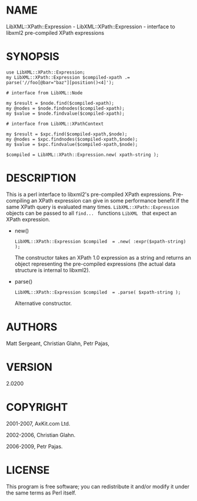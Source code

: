 NAME
====

LibXML::XPath::Expression - LibXML::XPath::Expression - interface to libxml2 pre-compiled XPath expressions

SYNOPSIS
========

    use LibXML::XPath::Expression;
    my LibXML::XPath::Expression $compiled-xpath .= parse('//foo[@bar="baz"][position()<4]');

    # interface from LibXML::Node

    my $result = $node.find($compiled-xpath);
    my @nodes = $node.findnodes($compiled-xpath);
    my $value = $node.findvalue($compiled-xpath);

    # interface from LibXML::XPathContext

    my $result = $xpc.find($compiled-xpath,$node);
    my @nodes = $xpc.findnodes($compiled-xpath,$node);
    my $value = $xpc.findvalue($compiled-xpath,$node);

    $compiled = LibXML::XPath::Expression.new( xpath-string );

DESCRIPTION
===========

This is a perl interface to libxml2's pre-compiled XPath expressions. Pre-compiling an XPath expression can give in some performance benefit if the same XPath query is evaluated many times. `LibXML::XPath::Expression ` objects can be passed to all `find... ` functions `LibXML ` that expect an XPath expression. 

  * new()

        LibXML::XPath::Expression $compiled  = .new( :expr($xpath-string) );

    The constructor takes an XPath 1.0 expression as a string and returns an object representing the pre-compiled expressions (the actual data structure is internal to libxml2). 

  * parse()

        LibXML::XPath::Expression $compiled  = .parse( $xpath-string );

    Alternative constructor.

AUTHORS
=======

Matt Sergeant, Christian Glahn, Petr Pajas, 

VERSION
=======

2.0200

COPYRIGHT
=========

2001-2007, AxKit.com Ltd.

2002-2006, Christian Glahn.

2006-2009, Petr Pajas.

LICENSE
=======

This program is free software; you can redistribute it and/or modify it under the same terms as Perl itself.

